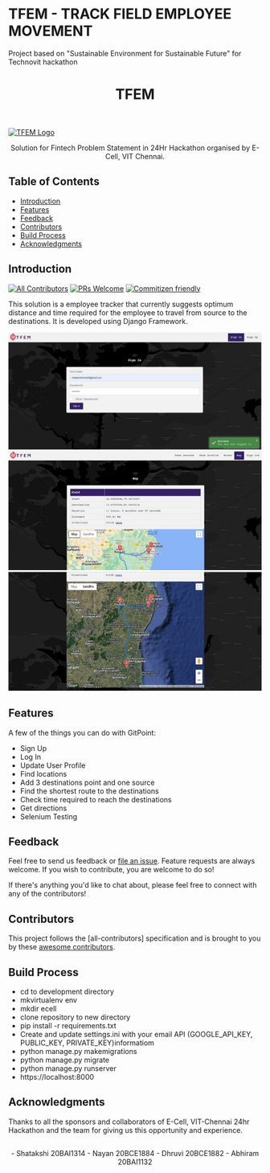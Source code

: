 # TFEM - TRACK FIELD EMPLOYEE MOVEMENT
Project based on "Sustainable Environment for Sustainable Future" for Technovit hackathon

<h1 align="center"> TFEM </h1> <br>
<p align="center">
  <a href="https://github.com/Abhiram970/Ecell_Hackathon/">
  
![TFEM Logo](/screenshots/TFEM.png)
  
  </a>
</p>

<p align="center">
  Solution for Fintech Problem Statement in 24Hr Hackathon organised by E-Cell, VIT Chennai.
</p>




<!-- START doctoc generated TOC please keep comment here to allow auto update -->
<!-- DON'T EDIT THIS SECTION, INSTEAD RE-RUN doctoc TO UPDATE -->
## Table of Contents

- [Introduction](#introduction)
- [Features](#features)
- [Feedback](#feedback)
- [Contributors](#contributors)
- [Build Process](#build-process)
- [Acknowledgments](#acknowledgments)

<!-- END doctoc generated TOC please keep comment here to allow auto update -->

## Introduction

[![All Contributors](https://img.shields.io/badge/all_contributors-4-orange.svg?style=flat-square)](./CONTRIBUTORS.md)
[![PRs Welcome](https://img.shields.io/badge/PRs-welcome-brightgreen.svg?style=flat-square)](http://makeapullrequest.com)
[![Commitizen friendly](https://img.shields.io/badge/commitizen-friendly-brightgreen.svg?style=flat-square)](http://commitizen.github.io/cz-cli/)

This solution is a employee tracker that currently suggests optimum distance and time required for the employee to travel from source to the destinations. It is developed using Django Framework.


<p align="center">

  ![Frontend](https://github.com/shatakshii25/Ecell_Hackathon/blob/1b38ff24f243e696bf7e1b9aa30784d4dc26f4e5/screenshots/SignInPage.jpeg)
  ![FrontEnd](https://github.com/Abhiram970/Ecell_Hackathon/blob/949c4b12bcebf5839d18c6b7e71fced8bee3ccf4/screenshots/FrontEnd.jpg)
  ![frontend](https://github.com/Abhiram970/Ecell_Hackathon/blob/949c4b12bcebf5839d18c6b7e71fced8bee3ccf4/screenshots/FrontEnd-II.jpg)

</p>

## Features

A few of the things you can do with GitPoint:

* Sign Up
* Log In
* Update User Profile 
* Find locations
* Add 3 destinations point and one source
* Find the shortest route to the destinations
* Check time required to reach the destinations
* Get directions 
* Selenium Testing


## Feedback

Feel free to send us feedback  or [file an issue](https://github.com/Abhiram970/Ecell_Hackathon/issues/new). Feature requests are always welcome. If you wish to contribute, you are welcome to do so!

If there's anything you'd like to chat about, please feel free to connect with any of the contributors!

## Contributors

This project follows the [all-contributors] specification and is brought to you by these [awesome contributors](./CONTRIBUTORS.md).

## Build Process

- cd to development directory
- mkvirtualenv env
- mkdir ecell
- clone repository to new directory
- pip install -r requirements.txt
- Create and update settings.ini with your email API (GOOGLE_API_KEY, PUBLIC_KEY, PRIVATE_KEY)informatiom
- python manage.py makemigrations
- python manage.py migrate
- python manage.py runserver
- https://localhost:8000 


## Acknowledgments

Thanks to all the sponsors and collaborators of E-Cell, VIT-Chennai 24hr Hackathon and the team for giving us this opportunity and experience.



## 

<p align="center" color="red">
- Shatakshi 20BAI1314 - Nayan 20BCE1884 - Dhruvi 20BCE1882 - Abhiram 20BAI1132 <br>
</p>
